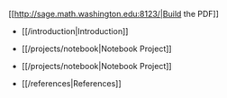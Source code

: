 [[http://sage.math.washington.edu:8123/|Build the PDF]]

 * [[/introduction|Introduction]]

 * [[/projects/notebook|Notebook Project]]

 * [[/projects/notebook|Notebook Project]]


 * [[/references|References]]
